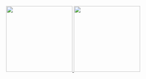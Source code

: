 <div>
<a href="https://github.com/alvesil">
<img height="180em" src="https://github-readme-stats.vercel.app/api/top-langs/?username=alvesil&layout=compact&langs_count=7&theme=dracula"/>
<img height="180em" src="https://github-readme-stats.vercel.app/api?username=alvesil&show_icons=true&theme=dracula&include_all_commits=true&count_private=true"/>
</div>
